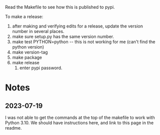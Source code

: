 Read the Makefile to see how this is published to pypi.

To make a release:
1. after making and verifying edits for a release, update the version number in several places.
2. make sure setup.py has the same version number.
3. make test PYTHON=python  -- this is not working for me (can't find the python version)
4. make version-tag
5. make package
6. make release
   1. enter pypi password.

# Notes
## 2023-07-19
I was not able to get the commands at the top of the makefile to work with Python 3.10.  We should have instructions here, and link to this page in the readme.

